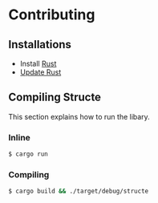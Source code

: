 # Contributing

## Installations

- Install [Rust](https://doc.rust-lang.org/book/ch01-01-installation.html)
- [Update Rust](https://doc.rust-lang.org/book/ch01-01-installation.html#updating-and-uninstalling)

## Compiling Structe

This section explains how to run the libary.

### Inline
```sh
$ cargo run
```
### Compiling
```sh
$ cargo build && ./target/debug/structe
```